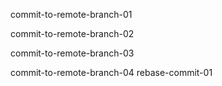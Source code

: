commit-to-remote-branch-01

commit-to-remote-branch-02

commit-to-remote-branch-03

commit-to-remote-branch-04
rebase-commit-01
